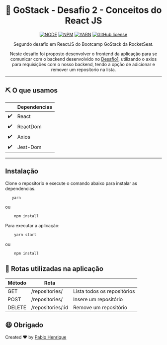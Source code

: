 
<div align="center">

# :rocket: GoStack - Desafio 2 - Conceitos do React JS


[![NODE](https://img.shields.io/badge/node-10.16.0-green.svg)](https://nodejs.org/en/)  [![NPM](https://img.shields.io/badge/npm-6.14.5-green.svg)](https://nodejs.org/en/) [![YARN](https://img.shields.io/badge/yarn-1.19.0-blue.svg)](https://yarnpkg.com/) [![GitHub license](https://img.shields.io/github/license/Naereen/StrapDown.js.svg)](https://github.com/Naereen/StrapDown.js/blob/master/LICENSE)



Segundo desafio em ReactJS do Bootcamp GoStack da RocketSeat.

Neste desafio foi proposto desenvolver o frontend da aplicação para se comunicar com o backend desenvolvido no [Desafio1](https://github.com/pablohdev/desafio-conceito-node-express), utilizando o axios para requisições com o nosso backend, tendo a opção de adicionar e remover um reposítorio na lista.

</div>



___
##  :pick: O que usamos

   |                    | Dependencias |
   | ------------------ | ------------ |
   | :heavy_check_mark: | React        |
   | :heavy_check_mark: | ReactDom     |
   | :heavy_check_mark: | Axios        |
   | :heavy_check_mark: | Jest-Dom     |
___


## Instalação

Clone o repositorio e execute o comando abaixo para instalar as dependencias.


```sh
   yarn
```

ou 


```sh
    npm install
```

Para executar a aplicação:

```sh
    yarn start
```

ou 


```sh
    npm install
```


##  :bus: Rotas utilizadas na aplicação



   | Método | Rota              |                             |
   | ------ | ----------------- | --------------------------- |
   | GET    | /repositories/    | Lista todos os repositórios |
   | POST   | /repositories/    | Insere um repositório       |
   | DELETE | /repositories/:id | Remove um repositório       |
   



## :satisfied: Obrigado 

Created ♥ by [Pablo Henrique](https://linkedin.com/in/pablohdev)

